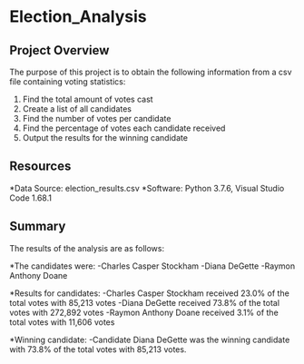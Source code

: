 # Election_Analysis

## Project Overview
The purpose of this project is to obtain the following information from a csv file containing voting statistics:
1) Find the total amount of votes cast
2) Create a list of all candidates
3) Find the number of votes per candidate
4) Find the percentage of votes each candidate received
5) Output the results for the winning candidate 

## Resources
*Data Source: election_results.csv
*Software: Python 3.7.6, Visual Studio Code 1.68.1

## Summary
The  results of the analysis are as follows:

*The candidates were:
  -Charles Casper Stockham
  -Diana DeGette
  -Raymon Anthony Doane
  
*Results for candidates:
  -Charles Casper Stockham received 23.0% of the total votes with 85,213 votes
  -Diana DeGette received 73.8% of the total votes with 272,892 votes
  -Raymon Anthony Doane received 3.1% of the total votes with 11,606 votes
  
*Winning candidate:
  -Candidate Diana DeGette was the winning candidate with 73.8% of the total votes with 85,213 votes. 
